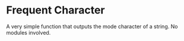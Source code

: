 # Frequent Character
 A very simple function that outputs the mode character of a string. No modules involved.
